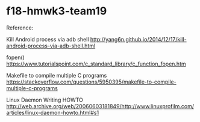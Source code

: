 # f18-hmwk3-team19

Reference:

Kill Android process via adb shell
http://yang6n.github.io/2014/12/17/kill-android-process-via-adb-shell.html

fopen()
https://www.tutorialspoint.com/c_standard_library/c_function_fopen.htm

Makefile to compile multiple C programs
https://stackoverflow.com/questions/5950395/makefile-to-compile-multiple-c-programs

Linux Daemon Writing HOWTO
http://web.archive.org/web/20060603181849/http://www.linuxprofilm.com/articles/linux-daemon-howto.html#s1
